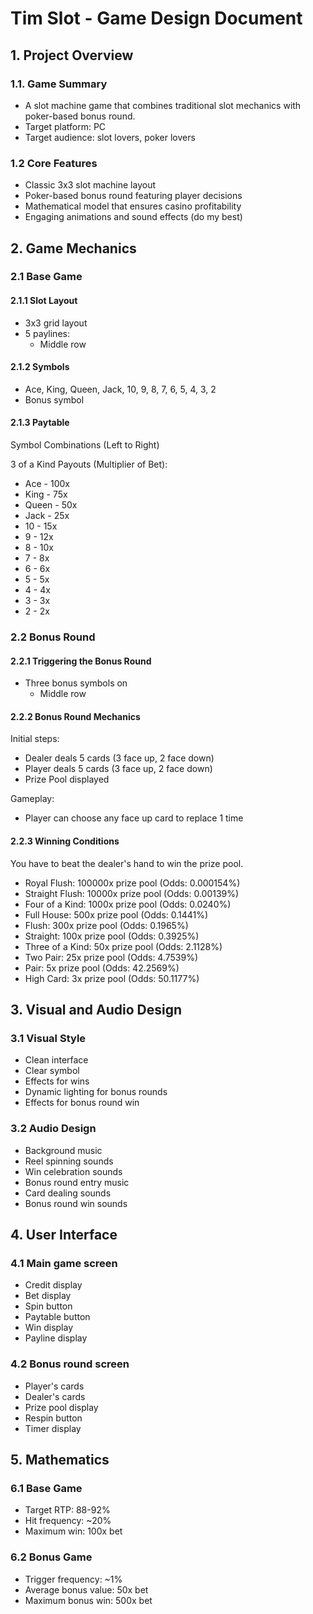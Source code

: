 # Tim Slot - Game Design Document

## 1. Project Overview
### 1.1. Game Summary
- A slot machine game that combines traditional slot mechanics with poker-based bonus round.
- Target platform: PC
- Target audience: slot lovers, poker lovers

### 1.2 Core Features
- Classic 3x3 slot machine layout
- Poker-based bonus round featuring player decisions
- Mathematical model that ensures casino profitability
- Engaging animations and sound effects (do my best)

## 2. Game Mechanics

### 2.1 Base Game
#### 2.1.1 Slot Layout
- 3x3 grid layout
- 5 paylines:
    - Middle row


#### 2.1.2 Symbols
- Ace, King, Queen, Jack, 10, 9, 8, 7, 6, 5, 4, 3, 2
- Bonus symbol

#### 2.1.3 Paytable
Symbol Combinations (Left to Right)

3 of a Kind Payouts (Multiplier of Bet):

- Ace    - 100x
- King   - 75x
- Queen  - 50x
- Jack   - 25x
- 10     - 15x
- 9      - 12x
- 8      - 10x
- 7      - 8x
- 6      - 6x
- 5      - 5x
- 4      - 4x
- 3      - 3x
- 2      - 2x



### 2.2 Bonus Round

#### 2.2.1 Triggering the Bonus Round
- Three bonus symbols on
    - Middle row



#### 2.2.2 Bonus Round Mechanics

Initial steps:
- Dealer deals 5 cards (3 face up, 2 face down)
- Player deals 5 cards (3 face up, 2 face down)
- Prize Pool displayed

Gameplay:
- Player can choose any face up card to replace 1 time


#### 2.2.3 Winning Conditions
You have to beat the dealer's hand to win the prize pool.

- Royal Flush: 100000x prize pool (Odds: 0.000154%)
- Straight Flush: 10000x prize pool (Odds: 0.00139%)
- Four of a Kind: 1000x prize pool (Odds: 0.0240%)
- Full House: 500x prize pool (Odds: 0.1441%)
- Flush: 300x prize pool (Odds: 0.1965%)
- Straight: 100x prize pool (Odds: 0.3925%)
- Three of a Kind: 50x prize pool (Odds: 2.1128%)
- Two Pair: 25x prize pool (Odds: 4.7539%)
- Pair: 5x prize pool (Odds: 42.2569%)
- High Card: 3x prize pool (Odds: 50.1177%)


## 3. Visual and Audio Design

### 3.1 Visual Style
- Clean interface
- Clear symbol
- Effects for wins
- Dynamic lighting for bonus rounds
- Effects for bonus round win

### 3.2 Audio Design
- Background music
- Reel spinning sounds
- Win celebration sounds
- Bonus round entry music
- Card dealing sounds
- Bonus round win sounds

## 4. User Interface

### 4.1 Main game screen
- Credit display
- Bet display
- Spin button
- Paytable button
- Win display
- Payline display

### 4.2 Bonus round screen
- Player's cards
- Dealer's cards
- Prize pool display
- Respin button
- Timer display

## 5. Mathematics

### 6.1 Base Game
- Target RTP: 88-92%
- Hit frequency: ~20%
- Maximum win: 100x bet

### 6.2 Bonus Game
- Trigger frequency: ~1%
- Average bonus value: 50x bet
- Maximum bonus win: 500x bet